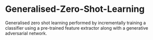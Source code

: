 # Generalised-Zero-Shot-Learning
Generalised zero shot learning performed by incrementally training a classifier using a pre-trained feature extractor along with a generative adversarial network.
